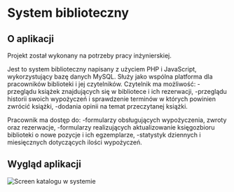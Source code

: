 # System biblioteczny 

## O aplikacji

Projekt został wykonany na potrzeby pracy inżynierskiej.

Jest to system biblioteczny napisany z użyciem PHP i JavaScript, wykorzystujący bazę danych MySQL. Służy jako wspólna platforma dla pracowników biblioteki i jej czytelników. Czytelnik ma możliwość:
-przeglądu książek znajdujących się w bibliotece i ich rezerwacji,
-przeglądu historii swoich wypożyczeń i sprawdzenie terminów w których powinien zwrócić książki,
-dodania opinii na temat przeczytanej książki.

Pracownik ma dostęp do:
-formularzy obsługujących wypożyczenia, zwroty oraz rezerwacje,
-formularzy realizujących aktualizowanie księgozbioru biblioteki o nowe pozycje i ich egzemplarze,
-statystyk dziennych i miesięcznych dotyczących ilości wypożyczeń.


## Wygląd aplikacji

![Screen katalogu w systemie](https://i.imgur.com/36jTEUK.png)
